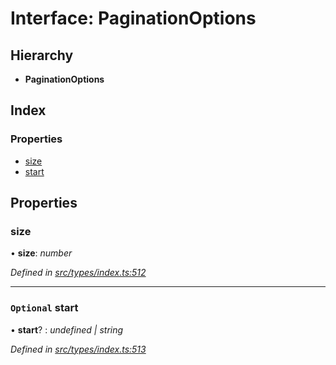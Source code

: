 # Interface: PaginationOptions

## Hierarchy

* **PaginationOptions**

## Index

### Properties

* [size](paginationoptions.md#size)
* [start](paginationoptions.md#optional-start)

## Properties

###  size

• **size**: *number*

*Defined in [src/types/index.ts:512](https://github.com/PolymathNetwork/polymesh-sdk/blob/a0872cf4/src/types/index.ts#L512)*

___

### `Optional` start

• **start**? : *undefined | string*

*Defined in [src/types/index.ts:513](https://github.com/PolymathNetwork/polymesh-sdk/blob/a0872cf4/src/types/index.ts#L513)*
